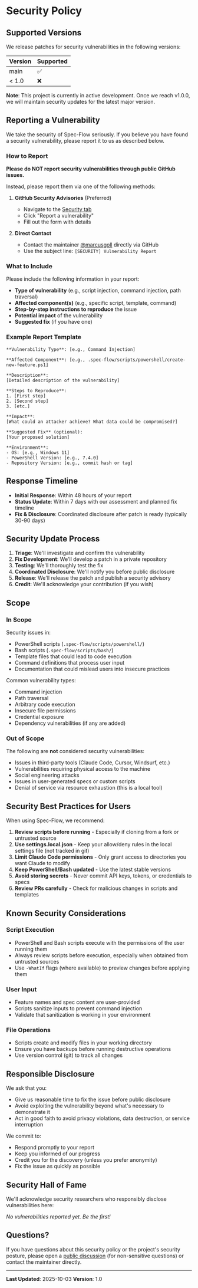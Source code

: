 # Security Policy

## Supported Versions

We release patches for security vulnerabilities in the following versions:

| Version | Supported          |
| ------- | ------------------ |
| main    | :white_check_mark: |
| < 1.0   | :x:                |

**Note**: This project is currently in active development. Once we reach v1.0.0, we will maintain security updates for the latest major version.

## Reporting a Vulnerability

We take the security of Spec-Flow seriously. If you believe you have found a security vulnerability, please report it to us as described below.

### How to Report

**Please do NOT report security vulnerabilities through public GitHub issues.**

Instead, please report them via one of the following methods:

1. **GitHub Security Advisories** (Preferred)
   - Navigate to the [Security tab](../../security/advisories/new)
   - Click "Report a vulnerability"
   - Fill out the form with details

2. **Direct Contact**
   - Contact the maintainer [@marcusgoll](https://github.com/marcusgoll) directly via GitHub
   - Use the subject line: `[SECURITY] Vulnerability Report`

### What to Include

Please include the following information in your report:

- **Type of vulnerability** (e.g., script injection, command injection, path traversal)
- **Affected component(s)** (e.g., specific script, template, command)
- **Step-by-step instructions to reproduce** the issue
- **Potential impact** of the vulnerability
- **Suggested fix** (if you have one)

### Example Report Template

```
**Vulnerability Type**: [e.g., Command Injection]

**Affected Component**: [e.g., .spec-flow/scripts/powershell/create-new-feature.ps1]

**Description**:
[Detailed description of the vulnerability]

**Steps to Reproduce**:
1. [First step]
2. [Second step]
3. [etc.]

**Impact**:
[What could an attacker achieve? What data could be compromised?]

**Suggested Fix** (optional):
[Your proposed solution]

**Environment**:
- OS: [e.g., Windows 11]
- PowerShell Version: [e.g., 7.4.0]
- Repository Version: [e.g., commit hash or tag]
```

## Response Timeline

- **Initial Response**: Within 48 hours of your report
- **Status Update**: Within 7 days with our assessment and planned fix timeline
- **Fix & Disclosure**: Coordinated disclosure after patch is ready (typically 30-90 days)

## Security Update Process

1. **Triage**: We'll investigate and confirm the vulnerability
2. **Fix Development**: We'll develop a patch in a private repository
3. **Testing**: We'll thoroughly test the fix
4. **Coordinated Disclosure**: We'll notify you before public disclosure
5. **Release**: We'll release the patch and publish a security advisory
6. **Credit**: We'll acknowledge your contribution (if you wish)

## Scope

### In Scope

Security issues in:
- PowerShell scripts (`.spec-flow/scripts/powershell/`)
- Bash scripts (`.spec-flow/scripts/bash/`)
- Template files that could lead to code execution
- Command definitions that process user input
- Documentation that could mislead users into insecure practices

Common vulnerability types:
- Command injection
- Path traversal
- Arbitrary code execution
- Insecure file permissions
- Credential exposure
- Dependency vulnerabilities (if any are added)

### Out of Scope

The following are **not** considered security vulnerabilities:
- Issues in third-party tools (Claude Code, Cursor, Windsurf, etc.)
- Vulnerabilities requiring physical access to the machine
- Social engineering attacks
- Issues in user-generated specs or custom scripts
- Denial of service via resource exhaustion (this is a local tool)

## Security Best Practices for Users

When using Spec-Flow, we recommend:

1. **Review scripts before running** - Especially if cloning from a fork or untrusted source
2. **Use settings.local.json** - Keep your allow/deny rules in the local settings file (not tracked in git)
3. **Limit Claude Code permissions** - Only grant access to directories you want Claude to modify
4. **Keep PowerShell/Bash updated** - Use the latest stable versions
5. **Avoid storing secrets** - Never commit API keys, tokens, or credentials to specs
6. **Review PRs carefully** - Check for malicious changes in scripts and templates

## Known Security Considerations

### Script Execution
- PowerShell and Bash scripts execute with the permissions of the user running them
- Always review scripts before execution, especially when obtained from untrusted sources
- Use `-WhatIf` flags (where available) to preview changes before applying them

### User Input
- Feature names and spec content are user-provided
- Scripts sanitize inputs to prevent command injection
- Validate that sanitization is working in your environment

### File Operations
- Scripts create and modify files in your working directory
- Ensure you have backups before running destructive operations
- Use version control (git) to track all changes

## Responsible Disclosure

We ask that you:
- Give us reasonable time to fix the issue before public disclosure
- Avoid exploiting the vulnerability beyond what's necessary to demonstrate it
- Act in good faith to avoid privacy violations, data destruction, or service interruption

We commit to:
- Respond promptly to your report
- Keep you informed of our progress
- Credit you for the discovery (unless you prefer anonymity)
- Fix the issue as quickly as possible

## Security Hall of Fame

We'll acknowledge security researchers who responsibly disclose vulnerabilities here:

<!--
Example entry:
- **[Researcher Name](https://github.com/username)** - Reported command injection in create-new-feature.ps1 (Fixed in v1.1.0)
-->

*No vulnerabilities reported yet. Be the first!*

## Questions?

If you have questions about this security policy or the project's security posture, please open a [public discussion](../../discussions) (for non-sensitive questions) or contact the maintainer directly.

---

**Last Updated**: 2025-10-03
**Version**: 1.0
